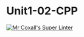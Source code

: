 # Unit1-02-CPP
[![Mr Coxall's Super Linter](https://github.com/ICS3U-Programming-FrankFW/Unit1-02-CPP/workflows/Mr%20Coxall's%20Super%20Linter/badge.svg)](https://github.com/ICS3U-Programming-FrankFW/Unit1-02-CPP/actions/)

